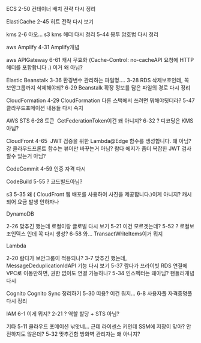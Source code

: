 

ECS
2-50 컨테이너 배치 전략 다시 정리


ElastiCache
2-45 히트 전략 다시 보기


kms
2-6 아오... s3 kms 헤더 다시 정리
5-44 봉투 암호법 다시 정리






aws Amplify
4-31 Amplify개념




aws APIGateway
6-61 캐시 무효화 (Cache-Control: no-cacheAPI 요청에 HTTP 헤더를 포함합니다 .) 이거 왜 아님?




Elastic Beanstalk
3-36 환경변수 관리하는 파일명....
3-28 RDS 삭제보호인데, 꼭 보안그룹까지 삭제해야되?
6-29 Beanstalk 확장 정보를 담은 파일의 경로 다시 정리


CloudFormation
4-29 CloudFormation 다른 스택에서 쓰려면 뭐해야됫더라?
5-47 클라우드포메이션 내용들 다시 숙지




AWS STS
6-28 토큰  GetFederationToken이건 왜 아니지?
6-32 ? 디코딩은 KMS아님?




CloudFront
4-65  JWT 검증을 위한 Lambda@Edge 함수를 생성합니다. 왜 아님? 걍 클라우드프론트 함수는 뷰어만 바꾸는거 아님? 람다 에지가 좀더 복잡한 JWT 검사 할수 있는거 아님?






CodeCommit
4-59 인증 자격 다시

CodeBuild
5-55 ? 코드빌드아님?




s3
5-35 왜 ( CloudFront 웹 배포를 사용하여 사진을 제공합니다.)이게 아니지? 캐시되어 요금 발생 안하자나






DynamoDB

2-26 맞추긴 했는데 로컬이랑 글로벌 다시 보기
5-21 이건 모르겟는데?
5-52 ? 로컬보조인덱스 인데 꼭 다시 생성? 
6-58 와... TransactWriteItems이거 뭐지 


Lambda

2-20 람다가 보안그룹이 적용되나?
3-7 맞추긴 했는데, MessageDeduplicationIdAPI 기능 다시 보기
5-37 람다가 프라이빗 RDS 연결에 VPC로 이동만하면, 권한 없이도 연결 가능하나?
5-34 인스펙터는 왜아님? 핸들러개념 다시



Cognito
Cognito Sync 정리하기
5-30 띠용? 이건 뭐지...
6-8 사용자풀 자격증명풀 다시 정리


IAM
6-1 이게 뭐지?
2-21 ? 역할 할당 + STS 아님?




기타
5-11 클라우드 포메이션 낚앗네... 근데 라이센스 키인데 SSM에 저장이 맞아? 안전하지도 않은데?
5-32 맞추긴함 방화벽 관리자는 왜 아니지?
